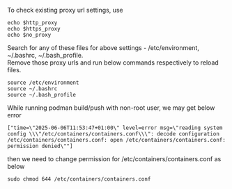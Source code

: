 To check existing proxy url settings, use
```
echo $http_proxy
echo $https_proxy
echo $no_proxy
```

Search for any of these files for above settings - /etc/environment, ~/.bashrc, ~/.bash_profile.\
Remove those proxy urls and run below commands respectively to reload files.
```
source /etc/environment
source ~/.bashrc
source ~/.bash_profile
```

While running podman build/push with non-root user, we may get below error
```
["time=\"2025-06-06T11:53:47+01:00\" level=error msg=\"reading system config \\\"/etc/containers/containers.conf\\\": decode configuration /etc/containers/containers.conf: open /etc/containers/containers.conf: permission denied\""]
```
then we need to change permission for /etc/containers/containers.conf as below
```
sudo chmod 644 /etc/containers/containers.conf
```

